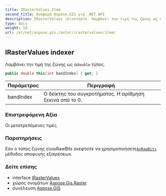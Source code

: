 ```yaml
---
title: IRasterValues.Item
second_title: Αναφορά Aspose.GIS για .NET API
description: IRasterValues ιδιοκτησία. Λαμβάνει την τιμή της ζώνης ως αdouble τύπος.
type: docs
weight: 10
url: /el/net/aspose.gis.raster/irastervalues/item/
---
```

## IRasterValues indexer

Λαμβάνει την τιμή της ζώνης ως α`double` τύπος.

```csharp
public double this[int bandIndex] { get; }
```

| Παράμετρος | Περιγραφή |
| --- | --- |
| bandIndex | Ο δείκτης του συγκροτήματος. Η αρίθμηση ξεκινά από το 0. |

### Επιστρεφόμενη Αξία

Οι μετατρεπόμενες τιμές.

### Παρατηρήσεις

Εάν ο τύπος ζώνης είναιRawBits σκεφτείτε να χρησιμοποιήσετε[`AsRawBits`](../asrawbits/) μέθοδος αποφυγής εξαιρέσεων.

### Δείτε επίσης

* interface [IRasterValues](../)
* χώρος ονομάτων [Aspose.Gis.Raster](../../irastervalues/)
* συνέλευση [Aspose.GIS](../../../)


